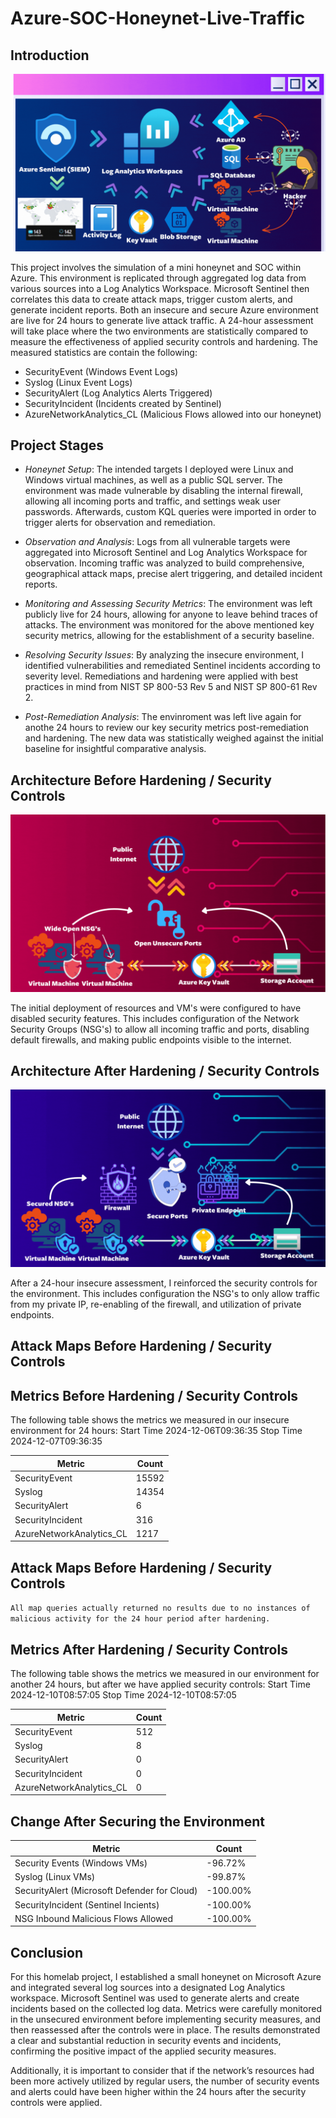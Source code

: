 # Azure-SOC-Honeynet-Live-Traffic


## Introduction
![image alt](https://github.com/richurross/Azure-SOC-Honeynet-Live-Traffic-/blob/3a87e787047bd4e10c6d9ea0718f6f7e2da9bc94/1.gif)

This project involves the simulation of a mini honeynet and SOC within Azure. This environment is replicated through aggregated log data from various sources into a Log Analytics Workspace. Microsoft Sentinel then correlates this data to create attack maps, trigger custom alerts, and generate incident reports. Both an insecure and secure Azure environment are live for 24 hours to generate live attack traffic. A 24-hour assessment will take place where the two environments are statistically compared to measure the effectiveness of applied security controls and hardening. The measured statistics are contain the following:

- SecurityEvent (Windows Event Logs)
- Syslog (Linux Event Logs)
- SecurityAlert (Log Analytics Alerts Triggered)
- SecurityIncident (Incidents created by Sentinel)
- AzureNetworkAnalytics_CL (Malicious Flows allowed into our honeynet)
  
## Project Stages
- _Honeynet Setup_: The intended targets I deployed were Linux and Windows virtual machines, as well as a public SQL server. The environment was made vulnerable by disabling the internal firewall, allowing all incoming ports and traffic, and settings weak user passwords. Afterwards, custom KQL queries were imported in order to trigger alerts for observation and remediation.

- _Observation and Analysis_: Logs from all vulnerable targets were aggregated into Microsoft Sentinel and Log Analytics Workspace for observation. Incoming traffic was analyzed to build comprehensive, geographical attack maps, precise alert triggering, and detailed incident reports.

- _Monitoring and Assessing Security Metrics_: The environment was left publicly live for 24 hours, allowing for anyone to leave behind traces of attacks. The environment was monitored for the above mentioned key security metrics, allowing for the establishment of a security baseline.

- _Resolving Security Issues_: By analyzing the insecure environment, I identified vulnerabilities and remediated Sentinel incidents according to severity level. Remediations and hardening were applied with best practices in mind from NIST SP 800-53 Rev 5 and NIST SP 800-61 Rev 2.

- _Post-Remediation Analysis_:  The envinroment was left live again for anothe 24 hours to review our key security metrics post-remediation and hardening. The new data was statistically weighed against the initial baseline for insightful comparative analysis.


## Architecture Before Hardening / Security Controls
![image alt](https://github.com/richurross/Azure-SOC-Honeynet-Live-Traffic-/blob/3a87e787047bd4e10c6d9ea0718f6f7e2da9bc94/2.gif)

The initial deployment of resources and VM's were configured to have disabled security features. This includes configuration of the Network Security Groups (NSG's) to allow all incoming traffic and ports, disabling default firewalls, and making public endpoints visible to the internet.

## Architecture After Hardening / Security Controls
![image alt](https://github.com/richurross/Azure-SOC-Honeynet-Live-Traffic-/blob/3a87e787047bd4e10c6d9ea0718f6f7e2da9bc94/3.gif)

After a 24-hour insecure assessment, I reinforced the security controls for the environment. This includes configuration the NSG's to only allow traffic from my private IP, re-enabling of the firewall, and utilization of private endpoints.

## Attack Maps Before Hardening / Security Controls

## Metrics Before Hardening / Security Controls

The following table shows the metrics we measured in our insecure environment for 24 hours:
Start Time 2024-12-06T09:36:35
Stop Time 2024-12-07T09:36:35

| Metric                   | Count
| ------------------------ | -----
| SecurityEvent            | 15592
| Syslog                   | 14354
| SecurityAlert            | 6
| SecurityIncident         | 316
| AzureNetworkAnalytics_CL | 1217

## Attack Maps Before Hardening / Security Controls

```All map queries actually returned no results due to no instances of malicious activity for the 24 hour period after hardening.```

## Metrics After Hardening / Security Controls

The following table shows the metrics we measured in our environment for another 24 hours, but after we have applied security controls:
Start Time 2024-12-10T08:57:05
Stop Time	2024-12-10T08:57:05

| Metric                   | Count
| ------------------------ | -----
| SecurityEvent            | 512
| Syslog                   | 8
| SecurityAlert            | 0
| SecurityIncident         | 0
| AzureNetworkAnalytics_CL | 0

## Change After Securing the Environment

| Metric                   | Count
| ------------------------ | -----
| Security Events (Windows VMs)            | -96.72%
| Syslog (Linux VMs)                   | -99.87%
| SecurityAlert (Microsoft Defender for Cloud)            | -100.00%
| SecurityIncident (Sentinel Incients)       | -100.00%
| NSG Inbound Malicious Flows Allowed | -100.00%

## Conclusion

For this homelab project, I established a small honeynet on Microsoft Azure and integrated several log sources into a designated Log Analytics workspace. Microsoft Sentinel was used to generate alerts and create incidents based on the collected log data. Metrics were carefully monitored in the unsecured environment before implementing security measures, and then reassessed after the controls were in place. The results demonstrated a clear and substantial reduction in security events and incidents, confirming the positive impact of the applied security measures.

Additionally, it is important to consider that if the network’s resources had been more actively utilized by regular users, the number of security events and alerts could have been higher within the 24 hours after the security controls were applied.
